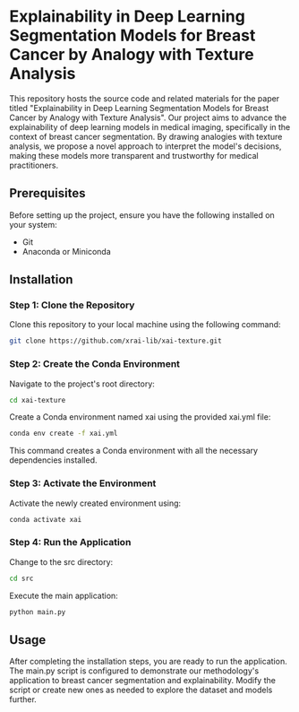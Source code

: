 # Explainability in Deep Learning Segmentation Models for Breast Cancer by Analogy with Texture Analysis

This repository hosts the source code and related materials for the paper titled "Explainability in Deep Learning Segmentation Models for Breast Cancer by Analogy with Texture Analysis". Our project aims to advance the explainability of deep learning models in medical imaging, specifically in the context of breast cancer segmentation. By drawing analogies with texture analysis, we propose a novel approach to interpret the model's decisions, making these models more transparent and trustworthy for medical practitioners.

## Prerequisites

Before setting up the project, ensure you have the following installed on your system:
- Git
- Anaconda or Miniconda

## Installation

### Step 1: Clone the Repository

Clone this repository to your local machine using the following command:

```bash
git clone https://github.com/xrai-lib/xai-texture.git
```

### Step 2: Create the Conda Environment

Navigate to the project's root directory:

```bash
cd xai-texture
```
Create a Conda environment named xai using the provided xai.yml file:
```bash
conda env create -f xai.yml
```
This command creates a Conda environment with all the necessary dependencies installed.

### Step 3: Activate the Environment
Activate the newly created environment using:
```bash
conda activate xai
```
### Step 4: Run the Application
Change to the src directory:
```bash
cd src
```
Execute the main application:
```bash
python main.py
```
## Usage
After completing the installation steps, you are ready to run the application. The main.py script is configured to demonstrate our methodology's application to breast cancer segmentation and explainability. Modify the script or create new ones as needed to explore the dataset and models further.
